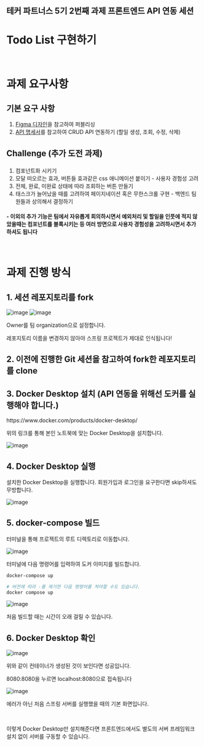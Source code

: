 ## 테커 파트너스 5기 2번째 과제 프론트엔드 API 연동 세션

# Todo List 구현하기

<br>

# 과제 요구사항

## 기본 요구 사항

1. [Figma 디자인](https://www.figma.com/design/GoXOrkZRu1Lznw37pjWDHw/Techeer-Partners-5%EA%B8%B0-%ED%94%84%EB%A1%A0%ED%8A%B8%EC%97%94%EB%93%9C-API-%EC%97%B0%EB%8F%99-%EC%8B%A4%EC%8A%B5-%EA%B3%BC%EC%A0%9C?node-id=0-1&t=vQObqjzePvNdFsu4-1)을 참고하여 퍼블리싱
2. [API 명세서](https://melodic-walleye-2ab.notion.site/TodoList-API-1385051bdea58043bd8bd272376db7f8)를 참고하여 CRUD API 연동하기 (할일 생성, 조회, 수정, 삭제)

## Challenge (추가 도전 과제)</p>

1. 컴포넌트화 시키기
2. 모달 떠오르는 효과, 버튼들 효과같은 css 애니메이션 붙이기 - 사용자 경험성 고려
3. 전체, 완료, 미완료 상태에 따라 조회하는 버튼 만들기
4. 태스크가 늘어났을 때를 고려하여 페이지네이션 혹은 무한스크롤 구현 - 백엔드 팀원들과 상의해서 결정하기

#### - 이외의 추가 기능은 팀에서 자유롭게 회의하시면서 예외처리 및 할일을 인풋에 적지 않았을때는 컴포넌트를 블록시키는 등 여러 방면으로 사용자 경험성을 고려하시면서 추가하셔도 됩니다

<br>

# 과제 진행 방식

## 1. 세션 레포지토리를 fork

![image](https://github.com/user-attachments/assets/87f043f3-4ef3-4856-90c8-388cc6e08d81)
![image](https://github.com/user-attachments/assets/9b8bede4-f129-425c-b641-4e111419b1df)

<p>Owner를 팀 organization으로 설정합니다.</p>
<p>레포지토리 이름을 변경하지 않아야 스프링 프로젝트가 제대로 인식됩니다!</p>

## 2. 이전에 진행한 Git 세션을 참고하여 fork한 레포지토리를 clone

## 3. Docker Desktop 설치 (API 연동을 위해선 도커를 실행해야 합니다.)

<p>https://www.docker.com/products/docker-desktop/</p>
<p>위의 링크를 통해 본인 노트북에 맞는 Docker Desktop을 설치합니다.</p>

![image](https://github.com/user-attachments/assets/8ffa568f-fa3f-4a8e-bf37-48df1d75b38c)

## 4. Docker Desktop 실행

<p>설치한 Docker Desktop을 실행합니다. 회원가입과 로그인을 요구한다면 skip하셔도 무방합니다.</p>

![image](https://github.com/user-attachments/assets/335468d8-9f1d-447e-ad69-69f4ab7da19c)

## 5. docker-compose 빌드

<p>터미널을 통해 프로젝트의 루트 디렉토리로 이동합니다.</p>

![image](https://github.com/user-attachments/assets/f539b6de-d3ad-471d-b813-72a2ef97a5d6)

<p>터미널에 다음 명령어를 입력하여 도커 이미지를 빌드합니다.</p>

```bash
docker-compose up

# 버전에 따라 -를 제거한 다음 명령어를 쳐야할 수도 있습니다.
docker compose up
```

![image](https://github.com/user-attachments/assets/ec888f2d-2ccc-4268-af74-d4b96908ccb7)

<p>처음 빌드할 때는 시간이 오래 걸릴 수 있습니다.</p>

## 6. Docker Desktop 확인

![image](https://github.com/user-attachments/assets/2180df91-6793-4730-8939-9a96919130e5)

<p>위와 같이 컨테이너가 생성된 것이 보인다면 성공입니다.</p>
<p>8080:8080을 누르면 localhost:8080으로 접속됩니다</p>

![image](https://github.com/user-attachments/assets/f8ff0e25-74f4-4312-87a8-d899c85ab783)

<p>에러가 아닌 처음 스프링 서버를 실행했을 때의 기본 화면입니다.</p>

<br>

<p>이렇게 Docker Desktop만 설치해준다면 프론트엔드에서도 별도의 서버 프레임워크 설치 없이 서버를 구동할 수 있습니다.</p>
